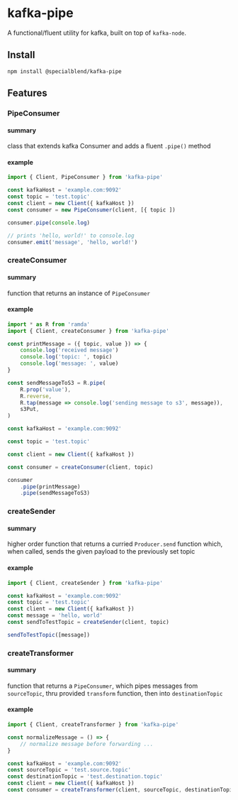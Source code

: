 # kafka-pipe

A functional/fluent utility for kafka, built on top of `kafka-node`.

## Install

```
npm install @specialblend/kafka-pipe
```

## Features

### PipeConsumer

#### summary

class that extends kafka Consumer and adds a fluent `.pipe()` method

#### example

```javascript
import { Client, PipeConsumer } from 'kafka-pipe'

const kafkaHost = 'example.com:9092'
const topic = 'test.topic'
const client = new Client({ kafkaHost })
const consumer = new PipeConsumer(client, [{ topic ])

consumer.pipe(console.log)

// prints 'hello, world!' to console.log
consumer.emit('message', 'hello, world!')

```

### createConsumer

#### summary

function that returns an instance of `PipeConsumer`

#### example

```javascript
import * as R from 'ramda'
import { Client, createConsumer } from 'kafka-pipe'

const printMessage = ({ topic, value }) => {
    console.log('received message')
    console.log('topic: ', topic)
    console.log('message: ', value)
}

const sendMessageToS3 = R.pipe(
    R.prop('value'),
    R.reverse,
    R.tap(message => console.log('sending message to s3', message)),
    s3Put,
)

const kafkaHost = 'example.com:9092'

const topic = 'test.topic'

const client = new Client({ kafkaHost })

const consumer = createConsumer(client, topic)

consumer
    .pipe(printMessage)
    .pipe(sendMessageToS3)

```

### createSender

#### summary

higher order function that returns a curried `Producer.send` function which, when called, sends the given payload to the previously set topic

#### example

```javascript
import { Client, createSender } from 'kafka-pipe'

const kafkaHost = 'example.com:9092'
const topic = 'test.topic'
const client = new Client({ kafkaHost })
const message = 'hello, world'
const sendToTestTopic = createSender(client, topic)

sendToTestTopic([message])

```

### createTransformer

#### summary

function that returns a `PipeConsumer`, which pipes messages from `sourceTopic`, thru provided `transform` function, then into `destinationTopic`

#### example

```javascript
import { Client, createTransformer } from 'kafka-pipe'

const normalizeMessage = () => {
    // normalize message before forwarding ...
}

const kafkaHost = 'example.com:9092'
const sourceTopic = 'test.source.topic'
const destinationTopic = 'test.destination.topic'
const client = new Client({ kafkaHost })
const consumer = createTransformer(client, sourceTopic, destinationTopic, normalizeMessage) 

```
